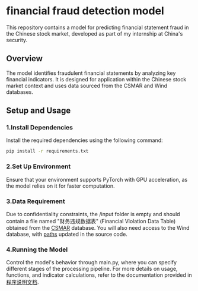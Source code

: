 # financial fraud detection model

This repository contains a model for predicting financial statement fraud in the Chinese stock market, developed as part of my internship at China's security.

## Overview

The model identifies fraudulent financial statements by analyzing key financial indicators. It is designed for application within the Chinese stock market context and uses data sourced from the CSMAR and Wind databases.

## Setup and Usage

### 1.Install Dependencies

Install the required dependencies using the following command:

```bash
pip install -r requirements.txt
```

### 2.Set Up Environment

Ensure that your environment supports PyTorch with GPU acceleration, as the model relies on it for faster computation.

### 3.Data Requirement

Due to confidentiality constraints, the /input folder is empty and should contain a file named "财务违规数据表" (Financial Violation Data Table) obtained from the [CSMAR](https://data.csmar.com/) database. You will also need access to the Wind database, with [paths](./function/main.py#L7) updated in the source code.

### 4.Running the Model

Control the model's behavior through main.py, where you can specify different stages of the processing pipeline. For more details on usage, functions, and indicator calculations, refer to the documentation provided in [程序说明文档](./程序说明（使用方法，函数文档，指标计算公式）.docx).


